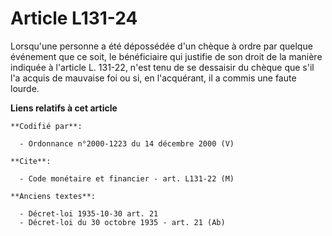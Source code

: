 # Article L131-24

Lorsqu'une personne a été dépossédée d'un chèque à ordre par quelque événement que ce soit, le bénéficiaire qui justifie de
son droit de la manière indiquée à l'article L. 131-22, n'est tenu de se dessaisir du chèque que s'il l'a acquis de mauvaise
foi ou si, en l'acquérant, il a commis une faute lourde.

**Liens relatifs à cet article**

	**Codifié par**:

	  - Ordonnance n°2000-1223 du 14 décembre 2000 (V)

	**Cite**:

	  - Code monétaire et financier - art. L131-22 (M)

	**Anciens textes**:

	  - Décret-loi 1935-10-30 art. 21
	  - Décret-loi du 30 octobre 1935 - art. 21 (Ab)
